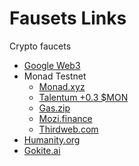 # Fausets Links
Crypto faucets
- [Google Web3](https://cloud.google.com/application/web3/faucet)
- Monad Testnet
    - [Monad.xyz](https://testnet.monad.xyz/)
    - [Talentum +0.3 $MON](https://monad.talentum.id/projects/loot-go)
    - [Gas.zip](https://www.gas.zip/faucet/monad)
    - [Mozi.finance](https://app.mozi.finance/)
    - [Thirdweb.com](https://thirdweb.com/monad-testnet)
- [Humanity.org](https://faucet.testnet.humanity.org/)
- [Gokite.ai](https://faucet.gokite.ai/)
